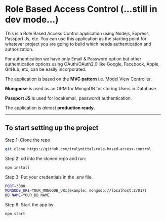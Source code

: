 # Role Based Access Control (...still in dev mode...)

This is a Role Based Access Control application using Nodejs, Express, Passport Js, etc.
You can use this application as the starting point for whatever project you are going to build which needs authentication and authorization.

For authentication we have only Email & Password option but other authentication options using OAuth/OAuth2.0 like Google, Facebook, Apple, GitHub, etc, can be easily incorporated.

The application is based on the **MVC pattern** i.e. Model View Controller.

**Mongoose** is used as an ORM for MongoDB for storing Users in Database.

**Passport JS** is used for local(email, password) authentication.

The application is _almost_ **production ready**.

---

## To start setting up the project

Step 1: Clone the repo

```bash
git clone https://github.com/trulymittal/role-based-access-control
```

Step 2: cd into the cloned repo and run:

```bash
npm install
```

Step 3: Put your credentials in the .env file.

```bash
PORT=3000
MONGODB_URI=YOUR_MONGODB_URI(example: mongodb://localhost:27017)
DB_NAME=YOUR_DB_NAME
```


Step 6: Start the app by

```bash
npm start
```

